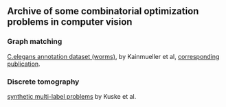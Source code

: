 ## Archive of some combinatorial optimization problems in computer vision

### Graph matching

[C.elegans annotation dataset (worms)](https://datarep.app.ist.ac.at/57/1/wormMatchingProblems.zip), 
by Kainmueller et al, [corresponding publication](http://dx.doi.org/10.1007/978-3-319-10404-1_11).

### Discrete tomography

[synthetic multi-label problems](https://datarep.app.ist.ac.at/46/1/discrete_tomography_synthetic.zip)
by Kuske et al.
